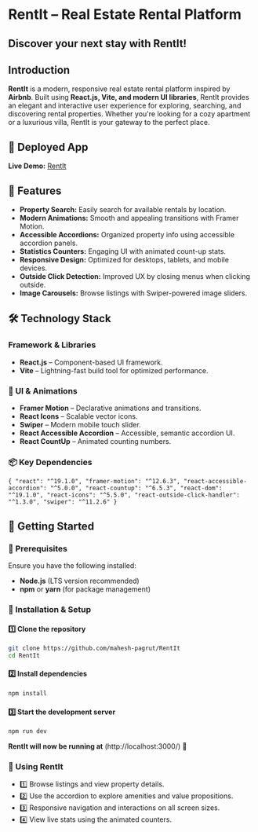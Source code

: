 # RentIt – Real Estate Rental Platform
## Discover your next stay with RentIt!

## Introduction
**RentIt** is a modern, responsive real estate rental platform inspired by **Airbnb**. Built using **React.js, Vite, and modern UI libraries**, RentIt provides an elegant and interactive user experience for exploring, searching, and discovering rental properties.
Whether you're looking for a cozy apartment or a luxurious villa, RentIt is your gateway to the perfect place.

## 🚀 Deployed App
**Live Demo:** [RentIt](https://rent-it-vert.vercel.app/)

## 📌 Features
- **Property Search:** Easily search for available rentals by location.
- **Modern Animations:** Smooth and appealing transitions with Framer Motion.
- **Accessible Accordions:** Organized property info using accessible accordion panels.
- **Statistics Counters:** Engaging UI with animated count-up stats.
- **Responsive Design:** Optimized for desktops, tablets, and mobile devices.
- **Outside Click Detection:** Improved UX by closing menus when clicking outside.
- **Image Carousels:** Browse listings with Swiper-powered image sliders.
  
## 🛠 Technology Stack
### Framework & Libraries
- **React.js** – Component-based UI framework.
- **Vite** – Lightning-fast build tool for optimized performance.

### 📌 UI & Animations
- **Framer Motion** – Declarative animations and transitions.
- **React Icons** – Scalable vector icons.
- **Swiper** – Modern mobile touch slider.
- **React Accessible Accordion** – Accessible, semantic accordion UI.
- **React CountUp** – Animated counting numbers.

### 📦 Key Dependencies
`
{
  "react": "^19.1.0",
  "framer-motion": "^12.6.3",
  "react-accessible-accordion": "^5.0.0",
  "react-countup": "^6.5.3",
  "react-dom": "^19.1.0",
  "react-icons": "^5.5.0",
  "react-outside-click-handler": "^1.3.0",
  "swiper": "^11.2.6"
}
`

## 🚀 Getting Started

### 📌 Prerequisites
Ensure you have the following installed:
- **Node.js** (LTS version recommended)
- **npm** or **yarn** (for package management)

### 📂 Installation & Setup
#### 1️⃣ Clone the repository
```sh
git clone https://github.com/mahesh-pagrut/RentIt
cd RentIt
```
#### 2️⃣ Install dependencies
```sh
npm install
```
#### 3️⃣ Start the development server
```sh
npm run dev
```
**RentIt will now be running at**  (http://localhost:3000/) 🎉

### 📸 Using RentIt

- 1️⃣  Browse listings and view property details.
- 2️⃣  Use the accordion to explore amenities and value propositions.
- 3️⃣  Responsive navigation and interactions on all screen sizes.
- 4️⃣  View live stats using the animated counters.
